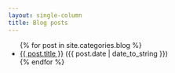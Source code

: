 ```yaml
---
layout: single-column
title: Blog posts
---
```


<ul>
  {% for post in site.categories.blog %}
    <li>
      <a href="{{ post.url }}">{{ post.title }}</a> ({{ post.date | date_to_string }})
    </li>
  {% endfor %}
</ul>
<br/>